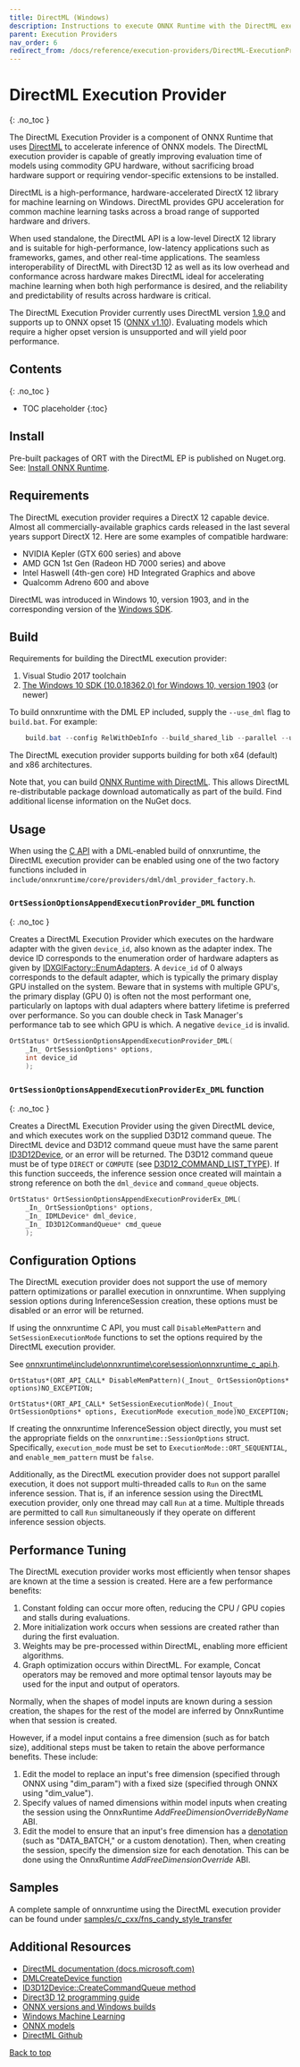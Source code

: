 ```yaml
---
title: DirectML (Windows)
description: Instructions to execute ONNX Runtime with the DirectML execution provider
parent: Execution Providers
nav_order: 6
redirect_from: /docs/reference/execution-providers/DirectML-ExecutionProvider
---
```


# DirectML Execution Provider
{: .no_toc }

The DirectML Execution Provider is a component of ONNX Runtime that uses [DirectML](https://docs.microsoft.com/en-us/windows/ai/directml/dml-intro) to accelerate inference of ONNX models. The DirectML execution provider is capable of greatly improving evaluation time of models using commodity GPU hardware, without sacrificing broad hardware support or requiring vendor-specific extensions to be installed.


DirectML is a high-performance, hardware-accelerated DirectX 12 library for machine learning on Windows.  DirectML provides GPU acceleration for common machine learning tasks across a broad range of supported hardware and drivers.

When used standalone, the DirectML API is a low-level DirectX 12 library and is suitable for high-performance, low-latency applications such as frameworks, games, and other real-time applications. The seamless interoperability of DirectML with Direct3D 12 as well as its low overhead and conformance across hardware makes DirectML ideal for accelerating machine learning when both high performance is desired, and the reliability and predictability of results across hardware is critical.

The DirectML Execution Provider currently uses DirectML version [1.9.0](https://www.nuget.org/packages/Microsoft.AI.DirectML/1.9.0) and supports up to ONNX opset 15 ([ONNX v1.10](https://github.com/onnx/onnx/releases/tag/v1.10.0)). Evaluating models which require a higher opset version is unsupported and will yield poor performance.

## Contents
{: .no_toc }

* TOC placeholder
{:toc}

## Install

Pre-built packages of ORT with the DirectML EP is published on Nuget.org. See: [Install ONNX Runtime](../install#cccwinml-installs).

## Requirements

The DirectML execution provider requires a DirectX 12 capable device. Almost all commercially-available graphics cards released in the last several years support DirectX 12. Here are some examples of compatible hardware:

* NVIDIA Kepler (GTX 600 series) and above
* AMD GCN 1st Gen (Radeon HD 7000 series) and above
* Intel Haswell (4th-gen core) HD Integrated Graphics and above
* Qualcomm Adreno 600 and above

DirectML was introduced in Windows 10, version 1903, and in the corresponding version of the [Windows SDK](https://docs.microsoft.com/en-us/windows/ai/directml/dml).

## Build

Requirements for building the DirectML execution provider:

1. Visual Studio 2017 toolchain
2. [The Windows 10 SDK (10.0.18362.0) for Windows 10, version 1903](https://developer.microsoft.com/en-us/windows/downloads/windows-10-sdk) (or newer)

To build onnxruntime with the DML EP included, supply the `--use_dml` flag to `build.bat`. 
For example:

```powershell
    build.bat --config RelWithDebInfo --build_shared_lib --parallel --use_dml
```

The DirectML execution provider supports building for both x64 (default) and x86 architectures.

Note that, you can build [ONNX Runtime with DirectML](https://docs.microsoft.com/en-us/windows/ai/windows-ml/onnx-versions). This allows DirectML re-distributable package download automatically as part of the build. Find additional license information on the NuGet docs.


## Usage

When using the [C API](../get-started/with-c.md) with a DML-enabled build of onnxruntime, the DirectML execution provider can be enabled using one of the two factory functions included in `include/onnxruntime/core/providers/dml/dml_provider_factory.h`.

### `OrtSessionOptionsAppendExecutionProvider_DML` function
{: .no_toc }

 Creates a DirectML Execution Provider which executes on the hardware adapter with the given `device_id`, also known as the adapter index. The device ID corresponds to the enumeration order of hardware adapters as given by [IDXGIFactory::EnumAdapters](https://docs.microsoft.com/windows/win32/api/dxgi/nf-dxgi-idxgifactory-enumadapters). A `device_id` of 0 always corresponds to the default adapter, which is typically the primary display GPU installed on the system. Beware that in systems with multiple GPU's, the primary display (GPU 0) is often not the most performant one, particularly on laptops with dual adapters where battery lifetime is preferred over performance. So you can double check in Task Manager's performance tab to see which GPU is which. A negative `device_id` is invalid.

```c
OrtStatus* OrtSessionOptionsAppendExecutionProvider_DML(
    _In_ OrtSessionOptions* options,
    int device_id
    );
```

### `OrtSessionOptionsAppendExecutionProviderEx_DML` function
{: .no_toc }

Creates a DirectML Execution Provider using the given DirectML device, and which executes work on the supplied D3D12 command queue. The DirectML device and D3D12 command queue must have the same parent [ID3D12Device](https://docs.microsoft.com/windows/win32/api/d3d12/nn-d3d12-id3d12device), or an error will be returned. The D3D12 command queue must be of type `DIRECT` or `COMPUTE` (see [D3D12_COMMAND_LIST_TYPE](https://docs.microsoft.com/windows/win32/api/d3d12/ne-d3d12-d3d12_command_list_type)). If this function succeeds, the inference session once created will maintain a strong reference on both the `dml_device` and `command_queue` objects.

```c
OrtStatus* OrtSessionOptionsAppendExecutionProviderEx_DML(
    _In_ OrtSessionOptions* options,
    _In_ IDMLDevice* dml_device,
    _In_ ID3D12CommandQueue* cmd_queue
    );
```

## Configuration Options

The DirectML execution provider does not support the use of memory pattern optimizations or parallel execution in onnxruntime. When supplying session options during InferenceSession creation, these options must be disabled or an error will be returned.

If using the onnxruntime C API, you must call `DisableMemPattern` and `SetSessionExecutionMode` functions to set the options required by the DirectML execution provider.

See [onnxruntime\include\onnxruntime\core\session\onnxruntime_c_api.h](https://github.com/microsoft/onnxruntime/tree/master/include//onnxruntime/core/session/onnxruntime_c_api.h).

    OrtStatus*(ORT_API_CALL* DisableMemPattern)(_Inout_ OrtSessionOptions* options)NO_EXCEPTION;

    OrtStatus*(ORT_API_CALL* SetSessionExecutionMode)(_Inout_ OrtSessionOptions* options, ExecutionMode execution_mode)NO_EXCEPTION;

If creating the onnxruntime InferenceSession object directly, you must set the appropriate fields on the `onnxruntime::SessionOptions` struct. Specifically, `execution_mode` must be set to `ExecutionMode::ORT_SEQUENTIAL`, and `enable_mem_pattern` must be `false`.

Additionally, as the DirectML execution provider does not support parallel execution, it does not support multi-threaded calls to `Run` on the same inference session. That is, if an inference session using the DirectML execution provider, only one thread may call `Run` at a time. Multiple threads are permitted to call `Run` simultaneously if they operate on different inference session objects.

## Performance Tuning

The DirectML execution provider works most efficiently when tensor shapes are known at the time a session is created.  Here are a few performance benefits:

1. Constant folding can occur more often, reducing the CPU / GPU copies and stalls during evaluations.
2. More initialization work occurs when sessions are created rather than during the first evaluation.
3. Weights may be pre-processed within DirectML, enabling more efficient algorithms.
4. Graph optimization occurs within DirectML. For example, Concat operators may be removed and more optimal tensor layouts may be used for the input and output of operators.

Normally, when the shapes of model inputs are known during a session creation, the shapes for the rest of the model are inferred by OnnxRuntime when that session is created.  

However, if a model input contains a free dimension (such as for batch size), additional steps must be taken to retain the above performance benefits. These include:

1. Edit the model to replace an input's free dimension (specified through ONNX using "dim_param") with a fixed size (specified through ONNX using "dim_value").
2. Specify values of named dimensions within model inputs when creating the session using the OnnxRuntime *AddFreeDimensionOverrideByName* ABI.
3. Edit the model to ensure that an input's free dimension has a [denotation](https://github.com/onnx/onnx/blob/master/docs/DimensionDenotation.md) (such as "DATA_BATCH," or a custom denotation).  Then, when creating the session, specify the dimension size for each denotation. This can be done using the OnnxRuntime *AddFreeDimensionOverride* ABI.

## Samples

A complete sample of onnxruntime using the DirectML execution provider can be found under [samples/c_cxx/fns_candy_style_transfer](https://github.com/microsoft/onnxruntime/tree/master/samples//c_cxx/fns_candy_style_transfer)


## Additional Resources

* [DirectML documentation \(docs.microsoft.com\)](https://docs.microsoft.com/en-us/windows/win32/direct3d12/dml)
* [DMLCreateDevice function](https://docs.microsoft.com/windows/win32/api/directml/nf-directml-dmlcreatedevice)
* [ID3D12Device::CreateCommandQueue method](https://docs.microsoft.com/windows/win32/api/d3d12/nf-d3d12-id3d12device-createcommandqueue)
* [Direct3D 12 programming guide](https://docs.microsoft.com/windows/win32/direct3d12/directx-12-programming-guide)
* [ONNX versions and Windows builds](https://docs.microsoft.com/en-us/windows/ai/windows-ml/onnx-versions)
* [Windows Machine Learning](https://docs.microsoft.com/en-us/windows/ai/windows-ml/)
* [ONNX models](https://docs.microsoft.com/en-us/windows/ai/windows-ml/get-onnx-model)
* [DirectML Github](https://github.com/microsoft/DirectML)

<p><a href="#">Back to top</a></p>
